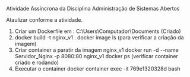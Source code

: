 Atividade Assíncrona da Disciplina Administração de Sistemas Abertos

Ataulizar conforme a atividade.

1) Criar um Dockerfile em : C:\Users\Computador\Documents    (Criado)
2) docker build -t nginx_v1 .
   docker image ls (para verificar a criação da imagem)
3) Criar container a paratir da imagem nginx_v1
   docker run -d --name Servidor_Nginx -p 8080:80 nginx_v1
   docker ps (verificar container criado e rodando)
4) Executar o container
   docker container exec -it 769e1320328d bash

